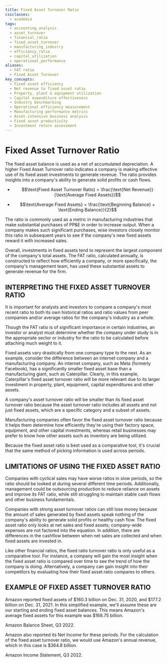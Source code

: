 ```yaml
---
title: Fixed Asset Turnover Ratio
cssclasses:
  - academia
tags:
  - accounting_analysis
  - asset_turnover
  - financial_ratio
  - fixed_asset_turnover
  - manufacturing_industry
  - efficiency_ratio
  - capital_utilization
  - operational_performance
aliases:
  - FAT ratio
  - Fixed Asset Turnover
key_concepts:
  - Fixed asset efficiency
  - Net revenue to fixed asset ratio
  - Property, plant & equipment utilization
  - Capital expenditure effectiveness
  - Industry benchmarking
  - Operational efficiency measurement
  - Manufacturing performance metrics
  - Asset-intensive business analysis
  - Fixed asset productivity
  - Investment return assessment
---
```


# Fixed Asset Turnover Ratio

The fixed asset balance is used as a net of accumulated depreciation. A higher Fixed Asset Turnover ratio indicates a company is making effective use of its fixed asset investments to generate revenue. The ratio provides insights into a company's ability to generate solid profits or cash flows.

- $$\text{Fixed Asset Turnover Ratio} = \frac{\text{Net Revenue}}{\text{Average Fixed Assets}}$$

- $$\text{Average Fixed Assets} = \frac{\text{Beginning Balance} + \text{Ending Balance}}{2}$$

The ratio is commonly used as a metric in manufacturing industries that make substantial purchases of PP&E in order to increase output. When a company makes such significant purchases, wise investors closely monitor this ratio in subsequent years to see if the company's new fixed assets reward it with increased sales.

Overall, investments in fixed assets tend to represent the largest component of the company's total assets. The FAT ratio, calculated annually, is constructed to reflect how efficiently a company, or more specifically, the company's management team, has used these substantial assets to generate revenue for the firm.

## INTERPRETING THE FIXED ASSET TURNOVER RATIO

It is important for analysts and investors to compare a company's most recent ratio to both its own historical ratios and ratio values from peer companies and/or average ratios for the company's industry as a whole.

Though the FAT ratio is of significant importance in certain industries, an investor or analyst must determine whether the company under study is in the appropriate sector or industry for the ratio to be calculated before attaching much weight to it.

Fixed assets vary drastically from one company type to the next. As an example, consider the difference between an internet company and a manufacturing company. An internet company, such as Meta (formerly Facebook), has a significantly smaller fixed asset base than a manufacturing giant, such as Caterpillar. Clearly, in this example, Caterpillar's fixed asset turnover ratio will be more relevant due to its larger investment in property, plant, equipment, capital expenditures and other assets.

A company's asset turnover ratio will be smaller than its fixed asset turnover ratio because the asset turnover ratio includes all assets and not just fixed assets, which are a specific category and a subset of assets.

Manufacturing companies often favor the fixed asset turnover ratio because it helps them determine how efficiently they're using their factory space, equipment, and other capital investments, whereas retail businesses may prefer to know how other assets such as inventory are being utilized.

Because the fixed asset ratio is best used as a comparative tool, it's crucial that the same method of picking information is used across periods.

## LIMITATIONS OF USING THE FIXED ASSET RATIO

Companies with cyclical sales may have worse ratios in slow periods, so the ratio should be looked at during several different time periods. Additionally, management could be outsourcing production to reduce reliance on assets and improve its FAT ratio, while still struggling to maintain stable cash flows and other business fundamentals.

Companies with strong asset turnover ratios can still lose money because the amount of sales generated by fixed assets speak nothing of the company's ability to generate solid profits or healthy cash flow. The fixed asset ratio only looks at net sales and fixed assets; company-wide expenses are not factored into the equation. In addition, there are differences in the cashflow between when net sales are collected and when fixed assets are invested in.

Like other financial ratios, the fixed ratio turnover ratio is only useful as a comparative tool. For instance, a company will gain the most insight when the fixed asset ratio is compared over time to see the trend of how the company is doing. Alternatively, a company can gain insight into their competitors by evaluating how their fixed asset ratio compares to others.

## EXAMPLE OF FIXED ASSET TURNOVER RATIO

Amazon reported fixed assets of $160.3 billion on Dec. 31, 2020, and $177.2 billion on Dec. 31, 2021. In this simplified example, we'll assume these are our starting and ending fixed asset balances. This means Amazon's average fixed assets for this example was $168.75 billion.

Amazon Balance Sheet, Q3 2022.

Amazon also reported its Net Income for these periods. For the calculation of the fixed asset turnover ratio, we would use Amazon's annual revenue, which in this case is $364.8 billion.

Amazon Income Statement, Q3 2022.